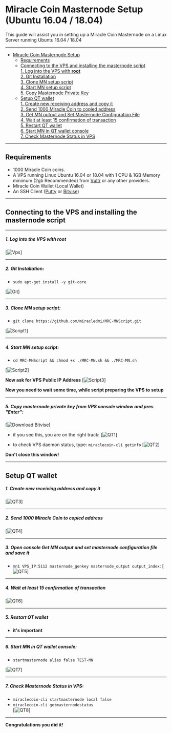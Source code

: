 # Miracle Coin Masternode Setup (Ubuntu 16.04 / 18.04)
This guide will assist you in setting up a Miracle Coin Masternode on a Linux Server running Ubuntu 16.04 / 18.04


***
- [Miracle Coin Masternode Setup](#miracle-coin-masternode-setup)  
  	* [Requirements](#requirements) 
  * [Connecting to the VPS and installing the masternode script](#Connecting-to-the-VPS-and-installing-the-masternode-script)  
         [1. Log into the VPS with **root**](#1-log-into-the-vps-with-root)  
         [2. Git Installation](#2-git-installation)  
         [3. Clone MN setup script](#3-clone-mn-setup-script)  
         [4. Start MN setup script](#4-start-mn-setup-script)  
         [5. Copy Masternode Private Key](#5-copy-masternode-private-key-from-vps-console-window-and-pres-enter)
  * [Setup QT wallet](#setup-qt-wallet)  
         [1. Create new receiving address and copy it](#1-create-new-receiving-address-and-copy-it)  
	 [2. Send 1000 Miracle Coin to copied address](#2-send-1000-miracle-coin-to-copied-address)  
	 [3. Get MN output and Set Masternode Configuration File](#3-open-console-get-mn-output-and-set-masternode-configuration-file-and-save-it)  
	 [4. Wait at least 15 confirmation of transaction](#4-wait-at-least-15-confirmation-of-transaction)  
         [5. Restart QT wallet](#5-restart-qt-wallet)  
         [6. Start MN in QT wallet console](#6-start-mn-in-qt-wallet-console)  
	 [7. Check Masternode Status in VPS](#7-check-masternode-status-in-vps)  

***
## Requirements
- 1000 Miracle Coin coins.
- A VPS running Linux Ubuntu 16.04 or 18.04 with 1 CPU & 1GB Memory minimum (2gb Recommended) from [Vultr](https://www.vultr.com/?ref=8622028) or any other providers.
- Miracle Coin Wallet (Local Wallet)
- An SSH Client (<a href="https://www.putty.org/" target="_blank">Putty</a> or <a href="https://dl.bitvise.com/BvSshClient-Inst.exe" target="_blank">Bitvise</a>)

***
## Connecting to the VPS and installing the masternode script
***
##### 1. Log into the VPS with **root**  
[![Vps](https://raw.githubusercontent.com/miracledmi/MRC-MNScript/master/assets/1.png)]
***
##### 2. Git Installation:  
- ```sudo apt-get install -y git-core```  

[![Git](https://raw.githubusercontent.com/miracledmi/MRC-MNScript/master/assets/2.png)]
***
##### 3. Clone MN setup script: 
- ```git clone https://github.com/miracledmi/MRC-MNScript.git```  

[![Script1](https://raw.githubusercontent.com/miracledmi/MRC-MNScript/master/assets/3.png)] 
***
##### 4. Start MN setup script: 
- ```cd MRC-MNScript && chmod +x ./MRC-MN.sh && ./MRC-MN.sh```  
   
[![Script2](https://raw.githubusercontent.com/miracledmi/MRC-MNScript/master/assets/4.png)]  

**Now ask for VPS Public IP Address** 
[![Script3](https://raw.githubusercontent.com/miracledmi/MRC-MNScript/master/assets/5.png)]

**Now you need to wait some time, while script preparing the VPS to setup**  
***
##### 5. Copy masternode private key from VPS console window and pres "Enter":
[![Download Bitvise](https://raw.githubusercontent.com/miracledmi/MRC-MNScript/master/assets/6.png)] 

- if you see this, you are on the right track:
[![QT1](https://raw.githubusercontent.com/miracledmi/MRC-MNScript/master/assets/7.png)]

- to check VPS daemon status, type: ```miraclecoin-cli getinfo```
[![QT2](https://raw.githubusercontent.com/miracledmi/MRC-MNScript/master/assets/8.png)]

**Don't close this window!** 
***		

## Setup QT wallet
##### 1. Create new receiving address and copy it
[![QT3](https://raw.githubusercontent.com/miracledmi/MRC-MNScript/master/assets/9.png)] 

***
##### 2. Send 1000 Miracle Coin to copied address
[![QT4](https://raw.githubusercontent.com/miracledmi/MRC-MNScript/master/assets/10.png)]
***
##### 3. Open console Get MN output and set masternode configuration file and save it
- ```mn1 VPS_IP:5112 masternode_genkey masternode_output output_index```:
[![QT5](https://raw.githubusercontent.com/miracledmi/MRC-MNScript/master/assets/11.png)]
***
##### 4. Wait at least 15 confirmation of transaction
[![QT6](https://raw.githubusercontent.com/miracledmi/MRC-MNScript/master/assets/12.png)]
***
##### 5. Restart QT wallet  
- **it's important**
***
##### 6. Start MN in QT wallet console:
- ```startmasternode alias false TEST-MN```

[![QT7](https://raw.githubusercontent.com/miracledmi/MRC-MNScript/master/assets/13.png)]
***
##### 7. Check Masternode Status in VPS:
- ```miraclecoin-cli startmasternode local false``` 
- ```miraclecoin-cli getmasternodestatus```  
[![QT8](https://raw.githubusercontent.com/miracledmi/MRC-MNScript/master/assets/14.png)]  
***
**Сongratulations you did it!**